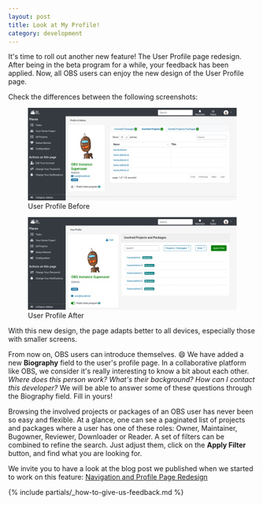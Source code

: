 ```yaml
---
layout: post
title: Look at My Profile!
category: development
---
```


It's time to roll out another new feature! The User Profile page redesign.
After being in the beta program for a while, your feedback has been applied.
Now, all OBS users can enjoy the new design of the User Profile page.

Check the differences between the following screenshots:

<figure>
  <img src="/images/posts/sprint_93_user_profile_before.png" alt="User Profile Before" />
  <figcaption>User Profile Before</figcaption>
</figure>

<figure>
  <img src="/images/posts/sprint_93_user_profile_after.png" alt="User Profile Before" />
  <figcaption>User Profile After</figcaption>
</figure>

With this new design, the page adapts better to all devices, especially those with smaller screens.

From now on, OBS users can introduce themselves. :smile:
We have added a new **Biography** field to the user's profile page.
In a collaborative platform like OBS, we consider it's really interesting to know a bit about each other.
*Where does this person work?* *What's their background?* *How can I contact this developer?*
We will be able to answer some of these questions through the Biography field. Fill in yours!

Browsing the involved projects or packages of an OBS user has never been so easy and flexible.
At a glance, one can see a paginated list of projects and packages where a user has one of these roles:
Owner, Maintainer, Bugowner, Reviewer, Downloader or Reader.
A set of filters can be combined to refine the search.
Just adjust them, click on the **Apply Filter** button, and find what you are looking for.

We invite you to have a look at the blog post we published when we started to work on this feature:
[Navigation and Profile Page Redesign](https://openbuildservice.org/2020/10/22/navigation-and-profile-page/)

{% include partials/_how-to-give-us-feedback.md %}
